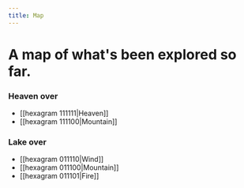 ```yaml
---
title: Map
---
```

# A map of what's been explored so far.

### Heaven over
* [[hexagram 111111|Heaven]]
* [[hexagram 111100|Mountain]]

### Lake over
* [[hexagram 011110|Wind]]
* [[hexagram 011100|Mountain]]
* [[hexagram 011101|Fire]]

